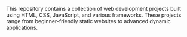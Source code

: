 This repository contains a collection of web development projects built using HTML, CSS, JavaScript, and various frameworks. These projects range from beginner-friendly static websites to advanced dynamic applications.
